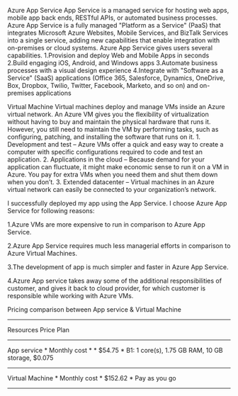 
Azure App Service
App Service is a managed service for hosting web apps, mobile app back ends, RESTful APIs, or automated business processes. Azure App Service is a fully managed "Platform as a Service" (PaaS) that integrates Microsoft Azure Websites, Mobile Services, and BizTalk Services into a single service, adding new capabilities that enable integration with on-premises or cloud systems. Azure App Service gives users several capabilities.
	1.Provision and deploy Web and Mobile Apps in seconds
	2.Build engaging iOS, Android, and Windows apps
	3.Automate business processes with a visual design experience
	4.Integrate with "Software as a Service" (SaaS) applications (Office 365, Salesforce, Dynamics, OneDrive, Box, Dropbox, Twilio, Twitter, Facebook, Marketo, and so on) and on-premises applications

Virtual Machine
Virtual machines deploy and manage VMs inside an Azure virtual network. An Azure VM gives you the flexibility of virtualization without having to buy and maintain the physical hardware that runs it. However, you still need to maintain the VM by performing tasks, such as configuring, patching, and installing the software that runs on it.
	1. Development and test – Azure VMs offer a quick and easy way to create a computer with specific configurations required to code and test an application.
	2. Applications in the cloud – Because demand for your application can fluctuate, it might make economic sense to run it on a VM in Azure. You pay for extra VMs when you need them and shut them down when you don’t.
	3. Extended datacenter – Virtual machines in an Azure virtual network can easily be connected to your organization’s network.
 
I successfully deployed my app using the App Service. I choose Azure App Service for following reasons:

1.Azure VMs are more expensive to run in comparison to Azure App Service.

2.Azure App Service requires much less managerial efforts in comparison to Azure Virtual Machines.

3.The development of app is much simpler and faster in Azure App Service.

4.Azure App service takes away some of the additional responsibilities of customer, and gives it back to cloud provider, for which customer is responsible while working with Azure VMs.

Pricing comparison between App service & Virtual Machine

***********************************************************************************************
Resources	  Price	                     Plan
***********************************************************************************************
App service	*  Monthly cost           *
                *  $54.75	          *   B1: 1 core(s), 1.75 GB RAM, 10 GB storage, $0.075
***********************************************************************************************
Virtual Machine	*  Monthly cost
                *   $152.62               *    Pay as you go
***********************************************************************************************




